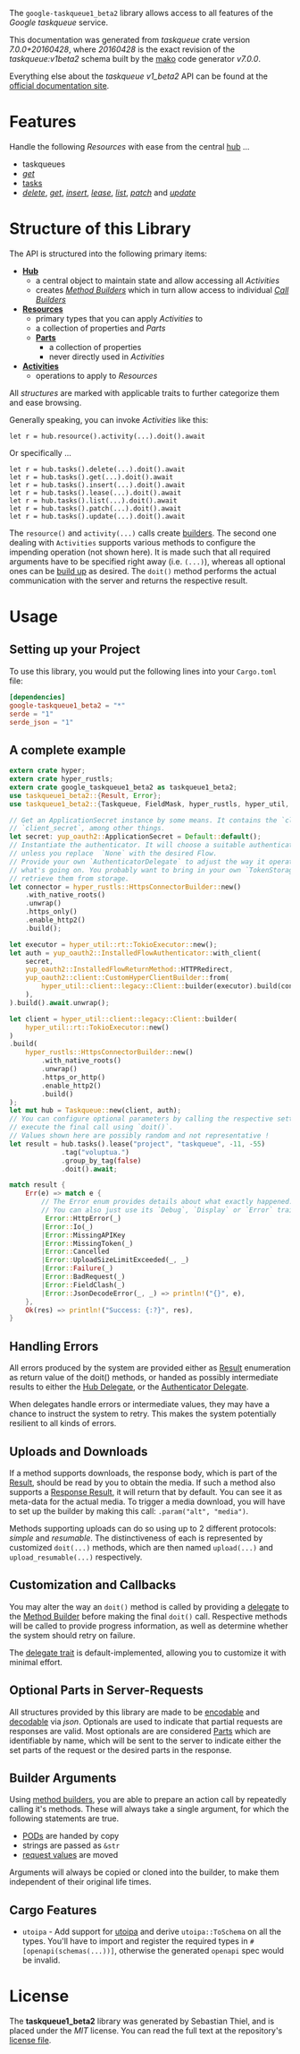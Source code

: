 <!---
DO NOT EDIT !
This file was generated automatically from 'src/generator/templates/api/README.md.mako'
DO NOT EDIT !
-->
The `google-taskqueue1_beta2` library allows access to all features of the *Google taskqueue* service.

This documentation was generated from *taskqueue* crate version *7.0.0+20160428*, where *20160428* is the exact revision of the *taskqueue:v1beta2* schema built by the [mako](http://www.makotemplates.org/) code generator *v7.0.0*.

Everything else about the *taskqueue* *v1_beta2* API can be found at the
[official documentation site](https://developers.google.com/appengine/docs/python/taskqueue/rest).
# Features

Handle the following *Resources* with ease from the central [hub](https://docs.rs/google-taskqueue1_beta2/7.0.0+20160428/google_taskqueue1_beta2/Taskqueue) ...

* taskqueues
 * [*get*](https://docs.rs/google-taskqueue1_beta2/7.0.0+20160428/google_taskqueue1_beta2/api::TaskqueueGetCall)
* [tasks](https://docs.rs/google-taskqueue1_beta2/7.0.0+20160428/google_taskqueue1_beta2/api::Task)
 * [*delete*](https://docs.rs/google-taskqueue1_beta2/7.0.0+20160428/google_taskqueue1_beta2/api::TaskDeleteCall), [*get*](https://docs.rs/google-taskqueue1_beta2/7.0.0+20160428/google_taskqueue1_beta2/api::TaskGetCall), [*insert*](https://docs.rs/google-taskqueue1_beta2/7.0.0+20160428/google_taskqueue1_beta2/api::TaskInsertCall), [*lease*](https://docs.rs/google-taskqueue1_beta2/7.0.0+20160428/google_taskqueue1_beta2/api::TaskLeaseCall), [*list*](https://docs.rs/google-taskqueue1_beta2/7.0.0+20160428/google_taskqueue1_beta2/api::TaskListCall), [*patch*](https://docs.rs/google-taskqueue1_beta2/7.0.0+20160428/google_taskqueue1_beta2/api::TaskPatchCall) and [*update*](https://docs.rs/google-taskqueue1_beta2/7.0.0+20160428/google_taskqueue1_beta2/api::TaskUpdateCall)




# Structure of this Library

The API is structured into the following primary items:

* **[Hub](https://docs.rs/google-taskqueue1_beta2/7.0.0+20160428/google_taskqueue1_beta2/Taskqueue)**
    * a central object to maintain state and allow accessing all *Activities*
    * creates [*Method Builders*](https://docs.rs/google-taskqueue1_beta2/7.0.0+20160428/google_taskqueue1_beta2/common::MethodsBuilder) which in turn
      allow access to individual [*Call Builders*](https://docs.rs/google-taskqueue1_beta2/7.0.0+20160428/google_taskqueue1_beta2/common::CallBuilder)
* **[Resources](https://docs.rs/google-taskqueue1_beta2/7.0.0+20160428/google_taskqueue1_beta2/common::Resource)**
    * primary types that you can apply *Activities* to
    * a collection of properties and *Parts*
    * **[Parts](https://docs.rs/google-taskqueue1_beta2/7.0.0+20160428/google_taskqueue1_beta2/common::Part)**
        * a collection of properties
        * never directly used in *Activities*
* **[Activities](https://docs.rs/google-taskqueue1_beta2/7.0.0+20160428/google_taskqueue1_beta2/common::CallBuilder)**
    * operations to apply to *Resources*

All *structures* are marked with applicable traits to further categorize them and ease browsing.

Generally speaking, you can invoke *Activities* like this:

```Rust,ignore
let r = hub.resource().activity(...).doit().await
```

Or specifically ...

```ignore
let r = hub.tasks().delete(...).doit().await
let r = hub.tasks().get(...).doit().await
let r = hub.tasks().insert(...).doit().await
let r = hub.tasks().lease(...).doit().await
let r = hub.tasks().list(...).doit().await
let r = hub.tasks().patch(...).doit().await
let r = hub.tasks().update(...).doit().await
```

The `resource()` and `activity(...)` calls create [builders][builder-pattern]. The second one dealing with `Activities`
supports various methods to configure the impending operation (not shown here). It is made such that all required arguments have to be
specified right away (i.e. `(...)`), whereas all optional ones can be [build up][builder-pattern] as desired.
The `doit()` method performs the actual communication with the server and returns the respective result.

# Usage

## Setting up your Project

To use this library, you would put the following lines into your `Cargo.toml` file:

```toml
[dependencies]
google-taskqueue1_beta2 = "*"
serde = "1"
serde_json = "1"
```

## A complete example

```Rust
extern crate hyper;
extern crate hyper_rustls;
extern crate google_taskqueue1_beta2 as taskqueue1_beta2;
use taskqueue1_beta2::{Result, Error};
use taskqueue1_beta2::{Taskqueue, FieldMask, hyper_rustls, hyper_util, yup_oauth2};

// Get an ApplicationSecret instance by some means. It contains the `client_id` and
// `client_secret`, among other things.
let secret: yup_oauth2::ApplicationSecret = Default::default();
// Instantiate the authenticator. It will choose a suitable authentication flow for you,
// unless you replace  `None` with the desired Flow.
// Provide your own `AuthenticatorDelegate` to adjust the way it operates and get feedback about
// what's going on. You probably want to bring in your own `TokenStorage` to persist tokens and
// retrieve them from storage.
let connector = hyper_rustls::HttpsConnectorBuilder::new()
    .with_native_roots()
    .unwrap()
    .https_only()
    .enable_http2()
    .build();

let executor = hyper_util::rt::TokioExecutor::new();
let auth = yup_oauth2::InstalledFlowAuthenticator::with_client(
    secret,
    yup_oauth2::InstalledFlowReturnMethod::HTTPRedirect,
    yup_oauth2::client::CustomHyperClientBuilder::from(
        hyper_util::client::legacy::Client::builder(executor).build(connector),
    ),
).build().await.unwrap();

let client = hyper_util::client::legacy::Client::builder(
    hyper_util::rt::TokioExecutor::new()
)
.build(
    hyper_rustls::HttpsConnectorBuilder::new()
        .with_native_roots()
        .unwrap()
        .https_or_http()
        .enable_http2()
        .build()
);
let mut hub = Taskqueue::new(client, auth);
// You can configure optional parameters by calling the respective setters at will, and
// execute the final call using `doit()`.
// Values shown here are possibly random and not representative !
let result = hub.tasks().lease("project", "taskqueue", -11, -55)
             .tag("voluptua.")
             .group_by_tag(false)
             .doit().await;

match result {
    Err(e) => match e {
        // The Error enum provides details about what exactly happened.
        // You can also just use its `Debug`, `Display` or `Error` traits
         Error::HttpError(_)
        |Error::Io(_)
        |Error::MissingAPIKey
        |Error::MissingToken(_)
        |Error::Cancelled
        |Error::UploadSizeLimitExceeded(_, _)
        |Error::Failure(_)
        |Error::BadRequest(_)
        |Error::FieldClash(_)
        |Error::JsonDecodeError(_, _) => println!("{}", e),
    },
    Ok(res) => println!("Success: {:?}", res),
}

```
## Handling Errors

All errors produced by the system are provided either as [Result](https://docs.rs/google-taskqueue1_beta2/7.0.0+20160428/google_taskqueue1_beta2/common::Result) enumeration as return value of
the doit() methods, or handed as possibly intermediate results to either the
[Hub Delegate](https://docs.rs/google-taskqueue1_beta2/7.0.0+20160428/google_taskqueue1_beta2/common::Delegate), or the [Authenticator Delegate](https://docs.rs/yup-oauth2/*/yup_oauth2/trait.AuthenticatorDelegate.html).

When delegates handle errors or intermediate values, they may have a chance to instruct the system to retry. This
makes the system potentially resilient to all kinds of errors.

## Uploads and Downloads
If a method supports downloads, the response body, which is part of the [Result](https://docs.rs/google-taskqueue1_beta2/7.0.0+20160428/google_taskqueue1_beta2/common::Result), should be
read by you to obtain the media.
If such a method also supports a [Response Result](https://docs.rs/google-taskqueue1_beta2/7.0.0+20160428/google_taskqueue1_beta2/common::ResponseResult), it will return that by default.
You can see it as meta-data for the actual media. To trigger a media download, you will have to set up the builder by making
this call: `.param("alt", "media")`.

Methods supporting uploads can do so using up to 2 different protocols:
*simple* and *resumable*. The distinctiveness of each is represented by customized
`doit(...)` methods, which are then named `upload(...)` and `upload_resumable(...)` respectively.

## Customization and Callbacks

You may alter the way an `doit()` method is called by providing a [delegate](https://docs.rs/google-taskqueue1_beta2/7.0.0+20160428/google_taskqueue1_beta2/common::Delegate) to the
[Method Builder](https://docs.rs/google-taskqueue1_beta2/7.0.0+20160428/google_taskqueue1_beta2/common::CallBuilder) before making the final `doit()` call.
Respective methods will be called to provide progress information, as well as determine whether the system should
retry on failure.

The [delegate trait](https://docs.rs/google-taskqueue1_beta2/7.0.0+20160428/google_taskqueue1_beta2/common::Delegate) is default-implemented, allowing you to customize it with minimal effort.

## Optional Parts in Server-Requests

All structures provided by this library are made to be [encodable](https://docs.rs/google-taskqueue1_beta2/7.0.0+20160428/google_taskqueue1_beta2/common::RequestValue) and
[decodable](https://docs.rs/google-taskqueue1_beta2/7.0.0+20160428/google_taskqueue1_beta2/common::ResponseResult) via *json*. Optionals are used to indicate that partial requests are responses
are valid.
Most optionals are are considered [Parts](https://docs.rs/google-taskqueue1_beta2/7.0.0+20160428/google_taskqueue1_beta2/common::Part) which are identifiable by name, which will be sent to
the server to indicate either the set parts of the request or the desired parts in the response.

## Builder Arguments

Using [method builders](https://docs.rs/google-taskqueue1_beta2/7.0.0+20160428/google_taskqueue1_beta2/common::CallBuilder), you are able to prepare an action call by repeatedly calling it's methods.
These will always take a single argument, for which the following statements are true.

* [PODs][wiki-pod] are handed by copy
* strings are passed as `&str`
* [request values](https://docs.rs/google-taskqueue1_beta2/7.0.0+20160428/google_taskqueue1_beta2/common::RequestValue) are moved

Arguments will always be copied or cloned into the builder, to make them independent of their original life times.

[wiki-pod]: http://en.wikipedia.org/wiki/Plain_old_data_structure
[builder-pattern]: http://en.wikipedia.org/wiki/Builder_pattern
[google-go-api]: https://github.com/google/google-api-go-client

## Cargo Features

* `utoipa` - Add support for [utoipa](https://crates.io/crates/utoipa) and derive `utoipa::ToSchema` on all
the types. You'll have to import and register the required types in `#[openapi(schemas(...))]`, otherwise the
generated `openapi` spec would be invalid.


# License
The **taskqueue1_beta2** library was generated by Sebastian Thiel, and is placed
under the *MIT* license.
You can read the full text at the repository's [license file][repo-license].

[repo-license]: https://github.com/Byron/google-apis-rsblob/main/LICENSE.md

